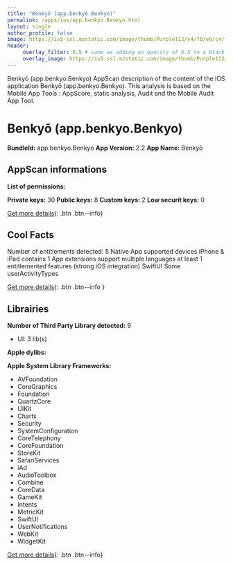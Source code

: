 ```yaml
---
title: "Benkyō (app.benkyo.Benkyo)"
permalink: /apps/ios/app.benkyo.Benkyo.html
layout: single
author_profile: false
image: https://is5-ssl.mzstatic.com/image/thumb/Purple112/v4/fb/e9/c4/fbe9c4db-6368-176b-3c1e-175de401270a/AppIcon-Benkyo-0-1x_U007emarketing-0-7-0-85-220.png/512x512bb.jpg
header: 
     overlay_filter: 0.5 # same as adding an opacity of 0.5 to a black background
     overlay_image: https://is5-ssl.mzstatic.com/image/thumb/Purple112/v4/fb/e9/c4/fbe9c4db-6368-176b-3c1e-175de401270a/AppIcon-Benkyo-0-1x_U007emarketing-0-7-0-85-220.png/512x512bb.jpg
---
```

Benkyō (app.benkyo.Benkyo) AppScan description of the content of the iOS application Benkyō (app.benkyo.Benkyo). This analysis is based on the Mobile App Tools : AppScore, static analysis, Audit and the Mobile Audit App Tool.

# Benkyō (app.benkyo.Benkyo)

**BundleId:** app.benkyo.Benkyo
**App Version:** 2.2
**App Name:** Benkyō


## AppScan informations 

**List of permissions:** 
  
  
**Private keys:** 30
**Public keys:** 8
**Custom keys:** 2
**Low securit keys:** 0
  
[Get more details](/pricing.html){: .btn .btn--info}

## Cool Facts

Number of entitlements detected: 5
Native App
supported devices iPhone & iPad
contains 1 App extensions
support multiple languages
at least 1 entitlemented features (strong iOS integration)
SwiftUI
Some userActivityTypes
  
[Get more details](/pricing.html){: .btn .btn--info }

## Librairies 
**Number of Third Party Library detected:** 9
- UI: 3 lib(s)


**Apple dylibs:**


**Apple System Library Frameworks:**
- AVFoundation
- CoreGraphics
- Foundation
- QuartzCore
- UIKit
- Charts
- Security
- SystemConfiguration
- CoreTelephony
- CoreFoundation
- StoreKit
- SafariServices
- iAd
- AudioToolbox
- Combine
- CoreData
- GameKit
- Intents
- MetricKit
- SwiftUI
- UserNotifications
- WebKit
- WidgetKit


  
[Get more details](/pricing.html){: .btn .btn--info}

